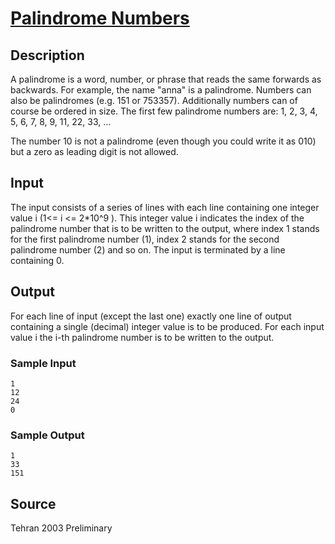 # [Palindrome Numbers](http://poj.org/problem?id=2402)

## Description

A palindrome is a word, number, or phrase that reads the same forwards as backwards. For example, the name "anna" is a palindrome. Numbers can also be palindromes (e.g. 151 or 753357). Additionally numbers can of course be ordered in size. The first few palindrome
numbers are: 1, 2, 3, 4, 5, 6, 7, 8, 9, 11, 22, 33, ...

The number 10 is not a palindrome (even though you could write it as 010) but a zero as leading digit is not allowed.

## Input

The input consists of a series of lines with each line containing one integer value i (1<= i <= 2*10^9 ). This integer value i indicates the index of the palindrome number that is to be written to the output, where index 1 stands for the first palindrome number (1), index 2 stands for the second palindrome number (2) and so on. The input is terminated by a line containing 0.

## Output

For each line of input (except the last one) exactly one line of output containing a single (decimal) integer value is to be produced. For each input value i the i-th palindrome number is to be written to the output.


### Sample Input
```
1
12
24
0
```

### Sample Output
```
1
33
151
```

## Source

Tehran 2003 Preliminary